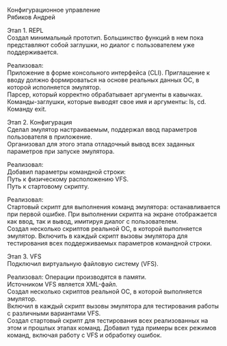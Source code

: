 Конфигурационное управление  
Рябиков Андрей  

Этап 1. REPL  
Создал минимальный прототип. Большинство функций в нем пока
представляют собой заглушки, но диалог с пользователем уже поддерживается.  

Реализовал:  
Приложение в форме консольного интерфейса (CLI).
Приглашение к вводу должно формироваться на основе реальных данных ОС, 
в которой исполняется эмулятор.  
Парсер, который корректно обрабатывает аргументы в
кавычках.  
Команды-заглушки, которые выводят свое имя и аргументы: ls,
cd.  
Команду exit.

Этап 2. Конфигурация  
Сделал эмулятор настраиваемым, поддержал ввод параметров пользователя в приложение.  
Организовал для этого этапа отладочный вывод всех заданных параметров при запуске эмулятора.

Реализовал:  
Добавил параметры командной строки:  
Путь к физическому расположению VFS.  
Путь к стартовому скрипту.  

Реализовал:  
Стартовый скрипт для выполнения команд эмулятора: останавливается при
первой ошибке. При выполнении скрипта на экране отображается как ввод,
так и вывод, имитируя диалог с пользователем.  
Создал несколько скриптов реальной ОС, в которой выполняется эмулятор.
Включить в каждый скрипт вызовы эмулятора для тестирования всех
поддерживаемых параметров командной строки.

Этап 3. VFS  
Подключил виртуальную файловую систему (VFS).

Реализовал:
Операции производятся в памяти.  
Источником VFS является XML-файл.  
Создал несколько скриптов реальной ОС, в которой выполняется эмулятор.  
Включил в каждый скрипт вызовы эмулятора для тестирования работы c
различными вариантами VFS.  
Создал стартовый скрипт для тестирования всех реализованных на этом и
прошлых этапах команд. Добавил туда примеры всех режимов команд,
включая работу с VFS и обработку ошибок.